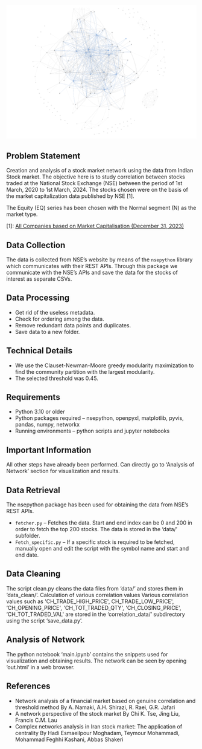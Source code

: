 ![](overview.png)

## Problem Statement

Creation and analysis of a stock market network using the data from Indian Stock market.
The objective here is to study correlation between stocks traded at the National Stock Exchange
(NSE) between the period of 1st March, 2020 to 1st March, 2024. The stocks chosen were on
the basis of the market capitalization data published by NSE [1].

The Equity (EQ) series has been chosen with the Normal segment (N) as the market type.

[1]: [All Companies based on Market Capitalisation (December 31, 2023)](https://nsearchives.nseindia.com/web/sites/default/files/inline-files/MCAP31122023_0.xlsx)

## Data Collection
The data is collected from NSE’s website by means of the `nsepython` library which communicates with their REST APIs.
Through this package we communicate with the NSE’s APIs and save the data for the stocks of interest as separate CSVs.

## Data Processing
- Get rid of the useless metadata.
- Check for ordering among the data.
- Remove redundant data points and duplicates.
- Save data to a new folder.

## Technical Details

- We use the Clauset-Newman-Moore greedy modularity maximization to find the community partition with the largest modularity.
- The selected threshold was 0.45.

## Requirements
- Python 3.10 or older
- Python packages required – nsepython, openpyxl, matplotlib, pyvis, pandas, numpy, networkx
- Running environments – python scripts and jupyter notebooks

## Important Information
All other steps have already been performed. Can directly go to ‘Analysis of Network’ section for visualization and results.

## Data Retrieval
The nsepython package has been used for obtaining the data from NSE’s REST APIs.
- `fetcher.py` – Fetches the data. Start and end index can be 0 and 200 in order
to fetch the top 200 stocks. The data is stored in the ‘data/’ subfolder.
- `Fetch_specific.py` – If a specific stock is required to be fetched, manually
open and edit the script with the symbol name and start and end date.

## Data Cleaning
The script clean.py cleans the data files from ‘data/’ and stores them in
‘data_clean/’.
Calculation of various correlation values
Various correlation values such as 'CH_TRADE_HIGH_PRICE', CH_TRADE_LOW_PRICE',
‘CH_OPENING_PRICE', 'CH_TOT_TRADED_QTY', 'CH_CLOSING_PRICE',
‘CH_TOT_TRADED_VAL' are stored in the ‘correlation_data/’ subdirectory using the
script ‘save_data.py’.

## Analysis of Network
The python notebook ‘main.ipynb’ contains the snippets used for visualization and
obtaining results. The network can be seen by opening ‘out.html’ in a web browser.

## References

- Network analysis of a financial market based on genuine correlation and
threshold method
	By A. Namaki, A.H. Shirazi, R. Raei, G.R. Jafari
- A network perspective of the stock market
	By Chi K. Tse, Jing Liu, Francis C.M. Lau
- Complex networks analysis in Iran stock market: The application of centrality
	By Hadi Esmaeilpour Moghadam, Teymour Mohammadi, Mohammad Feghhi Kashani, Abbas Shakeri
